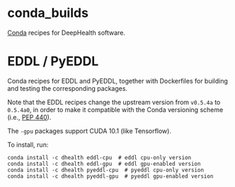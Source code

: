 # conda_builds

[Conda](https://docs.conda.io/en/latest/) recipes for DeepHealth software.

# EDDL / PyEDDL

Conda recipes for EDDL and PyEDDL, together with Dockerfiles for building and
testing the corresponding packages.

Note that the EDDL recipes change the upstream version from `v0.5.4a` to
`0.5.4a0`, in order to make it compatible with the Conda versioning scheme
(i.e., [PEP 440](https://www.python.org/dev/peps/pep-0440/)).

The `-gpu` packages support CUDA 10.1 (like Tensorflow).

To install, run:

```
conda install -c dhealth eddl-cpu  # eddl cpu-only version
conda install -c dhealth eddl-gpu  # eddl gpu-enabled version
conda install -c dhealth pyeddl-cpu  # pyeddl cpu-only version
conda install -c dhealth pyeddl-gpu  # pyeddl gpu-enabled version
```
